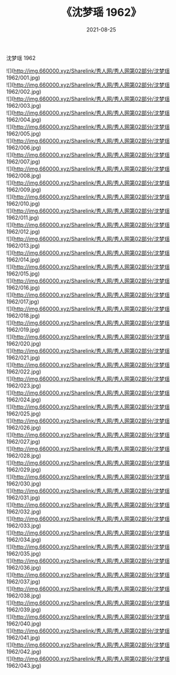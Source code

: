 ﻿---
layout: post
title:  《沈梦瑶 1962》
date:   2021-08-25
img: http://img.660000.xyz/Sharelink/秀人网/秀人网第02部分/沈梦瑶 1962/000.jpg
categories: [美女, 清纯, 唯美]
---

沈梦瑶 1962

  ![](http://img.660000.xyz/Sharelink/秀人网/秀人网第02部分/沈梦瑶 1962/001.jpg) <br> ![](http://img.660000.xyz/Sharelink/秀人网/秀人网第02部分/沈梦瑶 1962/002.jpg) <br> ![](http://img.660000.xyz/Sharelink/秀人网/秀人网第02部分/沈梦瑶 1962/003.jpg) <br> ![](http://img.660000.xyz/Sharelink/秀人网/秀人网第02部分/沈梦瑶 1962/004.jpg) <br> ![](http://img.660000.xyz/Sharelink/秀人网/秀人网第02部分/沈梦瑶 1962/005.jpg) <br> ![](http://img.660000.xyz/Sharelink/秀人网/秀人网第02部分/沈梦瑶 1962/006.jpg) <br> ![](http://img.660000.xyz/Sharelink/秀人网/秀人网第02部分/沈梦瑶 1962/007.jpg) <br> ![](http://img.660000.xyz/Sharelink/秀人网/秀人网第02部分/沈梦瑶 1962/008.jpg) <br> ![](http://img.660000.xyz/Sharelink/秀人网/秀人网第02部分/沈梦瑶 1962/009.jpg) <br> ![](http://img.660000.xyz/Sharelink/秀人网/秀人网第02部分/沈梦瑶 1962/010.jpg) <br> ![](http://img.660000.xyz/Sharelink/秀人网/秀人网第02部分/沈梦瑶 1962/011.jpg) <br> ![](http://img.660000.xyz/Sharelink/秀人网/秀人网第02部分/沈梦瑶 1962/012.jpg) <br> ![](http://img.660000.xyz/Sharelink/秀人网/秀人网第02部分/沈梦瑶 1962/013.jpg) <br> ![](http://img.660000.xyz/Sharelink/秀人网/秀人网第02部分/沈梦瑶 1962/014.jpg) <br> ![](http://img.660000.xyz/Sharelink/秀人网/秀人网第02部分/沈梦瑶 1962/015.jpg) <br> ![](http://img.660000.xyz/Sharelink/秀人网/秀人网第02部分/沈梦瑶 1962/016.jpg) <br> ![](http://img.660000.xyz/Sharelink/秀人网/秀人网第02部分/沈梦瑶 1962/017.jpg) <br> ![](http://img.660000.xyz/Sharelink/秀人网/秀人网第02部分/沈梦瑶 1962/018.jpg) <br> ![](http://img.660000.xyz/Sharelink/秀人网/秀人网第02部分/沈梦瑶 1962/019.jpg) <br> ![](http://img.660000.xyz/Sharelink/秀人网/秀人网第02部分/沈梦瑶 1962/020.jpg) <br> ![](http://img.660000.xyz/Sharelink/秀人网/秀人网第02部分/沈梦瑶 1962/021.jpg) <br> ![](http://img.660000.xyz/Sharelink/秀人网/秀人网第02部分/沈梦瑶 1962/022.jpg) <br> ![](http://img.660000.xyz/Sharelink/秀人网/秀人网第02部分/沈梦瑶 1962/023.jpg) <br> ![](http://img.660000.xyz/Sharelink/秀人网/秀人网第02部分/沈梦瑶 1962/024.jpg) <br> ![](http://img.660000.xyz/Sharelink/秀人网/秀人网第02部分/沈梦瑶 1962/025.jpg) <br> ![](http://img.660000.xyz/Sharelink/秀人网/秀人网第02部分/沈梦瑶 1962/026.jpg) <br> ![](http://img.660000.xyz/Sharelink/秀人网/秀人网第02部分/沈梦瑶 1962/027.jpg) <br> ![](http://img.660000.xyz/Sharelink/秀人网/秀人网第02部分/沈梦瑶 1962/028.jpg) <br> ![](http://img.660000.xyz/Sharelink/秀人网/秀人网第02部分/沈梦瑶 1962/029.jpg) <br> ![](http://img.660000.xyz/Sharelink/秀人网/秀人网第02部分/沈梦瑶 1962/030.jpg) <br> ![](http://img.660000.xyz/Sharelink/秀人网/秀人网第02部分/沈梦瑶 1962/031.jpg) <br> ![](http://img.660000.xyz/Sharelink/秀人网/秀人网第02部分/沈梦瑶 1962/032.jpg) <br> ![](http://img.660000.xyz/Sharelink/秀人网/秀人网第02部分/沈梦瑶 1962/033.jpg) <br> ![](http://img.660000.xyz/Sharelink/秀人网/秀人网第02部分/沈梦瑶 1962/034.jpg) <br> ![](http://img.660000.xyz/Sharelink/秀人网/秀人网第02部分/沈梦瑶 1962/035.jpg) <br> ![](http://img.660000.xyz/Sharelink/秀人网/秀人网第02部分/沈梦瑶 1962/036.jpg) <br> ![](http://img.660000.xyz/Sharelink/秀人网/秀人网第02部分/沈梦瑶 1962/037.jpg) <br> ![](http://img.660000.xyz/Sharelink/秀人网/秀人网第02部分/沈梦瑶 1962/038.jpg) <br> ![](http://img.660000.xyz/Sharelink/秀人网/秀人网第02部分/沈梦瑶 1962/039.jpg) <br> ![](http://img.660000.xyz/Sharelink/秀人网/秀人网第02部分/沈梦瑶 1962/040.jpg) <br> ![](http://img.660000.xyz/Sharelink/秀人网/秀人网第02部分/沈梦瑶 1962/041.jpg) <br> ![](http://img.660000.xyz/Sharelink/秀人网/秀人网第02部分/沈梦瑶 1962/042.jpg) <br> ![](http://img.660000.xyz/Sharelink/秀人网/秀人网第02部分/沈梦瑶 1962/043.jpg) <br>